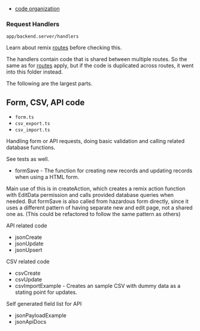 - [code organization](code-organization)

### Request Handlers
`app/backend.server/handlers`

Learn about remix [routes](routes) before checking this.

The handlers contain code that is shared between multiple routes. So the same as for [routes](routes) apply, but if the code is duplicated across routes, it went into this folder instead.

The following are the largest parts.

## Form, CSV, API code
- `form.ts`
- `csv_export.ts`
- `csv_import.ts`

Handling form or API requests, doing basic validation and calling related database functions.

See tests as well.

- formSave - The function for creating new records and updating records when using a HTML form.

Main use of this is in createAction, which creates a remix action function with EditData permission and calls provided database queries when needed. But formSave is also called from hazardous form directly, since it uses a different pattern of having separate new and edit page, not a shared one as. (This could be refactored to follow the same pattern as others)

API related code
- jsonCreate
- jsonUpdate
- jsonUpsert

CSV related code
- csvCreate
- csvUpdate
- csvImportExample - Creates an sample CSV with dummy data as a stating point for updates.

Self generated field list for API
- jsonPayloadExample
- jsonApiDocs



